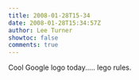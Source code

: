 ```yaml
---
title: 2008-01-28T15-34
date: 2008-01-28T15:34:57Z
author: Lee Turner
showtoc: false
comments: true
---
```


Cool Google logo today..... lego rules.

